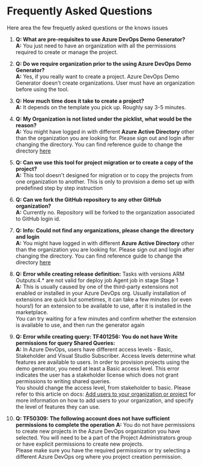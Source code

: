 # Frequently Asked Questions

Here area the few frequetly asked questions or the knows issues

1. **Q: What are pre-requisites to use Azure DevOps Demo Generator?**<br>
**A:** You just need to have an organization with all the permissions required to create or manage the project.

1. **Q: Do we require organization prior to the using Azure DevOps Demo Generator?**<br>
**A:**   Yes, if you really want to create a project. Azure DevOps Demo Generator doesn't create organizations. User must have an organization before using the tool.

1. **Q: How much time does it take to create a project?** <br>
**A:** It depends on the template you pick up. Roughly say 3-5 minutes.

1. **Q: My Organization is not listed under the picklist, what would be the reason?**<br>
**A:** You might have logged in with different **Azure Active Directory** other than the organization you are looking for. Please sign out and login after changing the directory. You can find reference guide to change the directory [here](https://docs.microsoft.com/en-us/azure/devops/organizations/accounts/change-azure-ad-connection?view=azure-devops)

1. **Q: Can we use this tool for project migration or to create a copy of the project?** <br>
**A:** This tool doesn't designed for migration or to copy the projects from one organization to another. This is only to provision a demo set up with predefined step by step instruction 

1. **Q: Can we fork the GitHub repository to any other GitHub organization?**<br>
**A:** Currently no. Repository will be forked to the organization associated to GitHub login id.

1. **Q: Info: Could not find any organizations, please change the directory and login** <br>
**A:** You might have logged in with different **Azure Active Directory** other than the organization you are looking for. Please sign out and login after changing the directory. You can find reference guide to change the directory [here](https://docs.microsoft.com/en-us/azure/devops/organizations/accounts/change-azure-ad-connection?view=azure-devops)

1. **Q: Error while creating release definition:** Tasks with versions ARM Outputs:4.* are not valid for deploy job Agent job in stage Stage 1 <br>
**A:** This is usually caused by one of the third-party extensions not enabled or installed in your Azure DevOps org. Usually installation of extensions are quick but sometimes, it can take a few minutes (or even hours!) for an extension to be available to use, after it is installed in the marketplace. <br>
You can try waiting for a few minutes and confirm whether the extension is available to use, and then run the generator again

1. **Q: Error while creating query: TF401256: You do not have Write permissions for query Shared Queries:** <br>
**A:** In Azure DevOps, users have different access levels - Basic, Stakeholder and Visual Studio Subscriber. Access levels determine what features are available to users. In order to provision projects using the demo generator, you need at least a Basic access level. This error indicates the user has a stakeholder license which does not grant permissions to writing shared queries. <br>
You should change the access level, from stakeholder to basic. Please refer to this article on docs: [Add users to your organization or project](https://docs.microsoft.com/en-us/azure/devops/organizations/accounts/add-organization-users?view=azure-devops) for more information on how to add users to your organization, and specify the level of features they can use.

1. **Q: TF50309: The following account does not have sufficient permissions to complete the operation**
**A:** You do not have permissions to create new projects in the Azure DevOps organization you have selected. You will need to be a part of the Project Administrators group or have explicit permissions to create new projects. <br>
Please make sure you have the required permissions or try selecting a different Azure DevOps org where you project creation permission.

